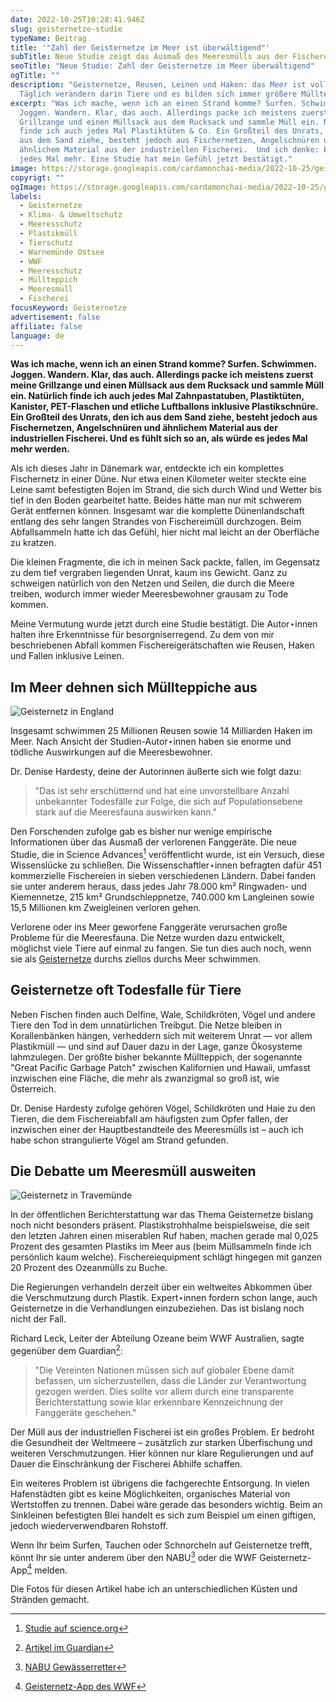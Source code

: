 ```yaml
---
date: 2022-10-25T10:28:41.946Z
slug: geisternetze-studie
typeName: Beitrag
title: '"Zahl der Geisternetze im Meer ist überwältigend"'
subTitle: Neue Studie zeigt das Ausmaß des Meeresmülls aus der Fischerei
seoTitle: "Neue Studie: Zahl der Geisternetze im Meer überwältigend"
ogTitle: ""
description: "Geisternetze, Reusen, Leinen und Haken: das Meer ist voll davon.
  Täglich verändern darin Tiere und es bilden sich immer größere Müllteppiche."
excerpt: "Was ich mache, wenn ich an einen Strand komme? Surfen. Schwimmen.
  Joggen. Wandern. Klar, das auch. Allerdings packe ich meistens zuerst meine
  Grillzange und einen Müllsack aus dem Rucksack und sammle Müll ein. Natürlich
  finde ich auch jedes Mal Plastiktüten & Co. Ein Großteil des Unrats, den ich
  aus dem Sand ziehe, besteht jedoch aus Fischernetzen, Angelschnüren und
  ähnlichem Material aus der industriellen Fischerei.  Und ich denke: Es wird
  jedes Mal mehr. Eine Studie hat mein Gefühl jetzt bestätigt."
image: https://storage.googleapis.com/cardamonchai-media/2022-10-25/geisternetze-jpeg-imagine-383838_545d5f_1024_768/640.webp
copyrigt: ""
ogImage: https://storage.googleapis.com/cardamonchai-media/2022-10-25/geisternetze-fb-jpeg-imagine-a8a8a8_758389_1200_628/640.webp
labels:
  - Geisternetze
  - Klima- & Umweltschutz
  - Meeresschutz
  - Plastikmüll
  - Tierschutz
  - Warnemünde Ostsee
  - WWF
  - Meeresschutz
  - Müllteppich
  - Meeresmüll
  - Fischerei
focusKeyword: Geisternetze
advertisement: false
affiliate: false
language: de
---
```

**Was ich mache, wenn ich an einen Strand komme? Surfen. Schwimmen. Joggen. Wandern. Klar, das auch. Allerdings packe ich meistens zuerst meine Grillzange und einen Müllsack aus dem Rucksack und sammle Müll ein. Natürlich finde ich auch jedes Mal Zahnpastatuben, Plastiktüten, Kanister, PET-Flaschen und etliche Luftballons inklusive Plastikschnüre. Ein Großteil des Unrats, den ich aus dem Sand ziehe, besteht jedoch aus Fischernetzen, Angelschnüren und ähnlichem Material aus der industriellen Fischerei. Und es fühlt sich so an, als würde es jedes Mal mehr werden.**

Als ich dieses Jahr in Dänemark war, entdeckte ich ein komplettes Fischernetz in einer Düne. Nur etwa einen Kilometer weiter steckte eine Leine samt befestigten Bojen im Strand, die sich durch Wind und Wetter bis tief in den Boden gearbeitet hatte. Beides hätte man nur mit schwerem Gerät entfernen können. Insgesamt war die komplette Dünenlandschaft entlang des sehr langen Strandes von Fischereimüll durchzogen. Beim Abfallsammeln hatte ich das Gefühl, hier nicht mal leicht an der Oberfläche zu kratzen. 

Die kleinen Fragmente, die ich in meinen Sack packte, fallen, im Gegensatz zu dem tief vergraben liegenden Unrat, kaum ins Gewicht. Ganz zu schweigen natürlich von den Netzen und Seilen, die durch die Meere treiben, wodurch immer wieder Meeresbewohner grausam zu Tode kommen.

Meine Vermutung wurde jetzt durch eine Studie bestätigt. Die Autor⋆innen halten ihre Erkenntnisse für besorgniserregend. Zu dem von mir beschriebenen Abfall kommen Fischereigerätschaften wie Reusen, Haken und Fallen inklusive Leinen.

## Im Meer dehnen sich Müllteppiche aus

![Geisternetz in England](https://storage.googleapis.com/cardamonchai-media/2022-10-25/geisternetze-england-jpeg-imagine-b8b8b8_75858c_4752_3168/640.webp "Geisternetz in England")

Insgesamt schwimmen 25 Millionen Reusen sowie 14 Milliarden Haken im Meer. Nach Ansicht der Studien-Autor⋆innen haben sie enorme und tödliche Auswirkungen auf die Meeresbewohner.

Dr. Denise Hardesty, deine der Autorinnen äußerte sich wie folgt dazu:

> "Das ist sehr erschütternd und hat eine unvorstellbare Anzahl unbekannter Todesfälle zur Folge, die sich auf Populationsebene stark auf die Meeresfauna auswirken kann."

Den Forschenden zufolge gab es bisher nur wenige empirische Informationen über das Ausmaß der verlorenen Fanggeräte. Die neue Studie, die in Science Advances[^1] veröffentlicht wurde, ist ein Versuch, diese Wissenslücke zu schließen. Die Wissenschaftler⋆innen befragten dafür 451 kommerzielle Fischereien in sieben verschiedenen Ländern. Dabei fanden sie unter anderem heraus, dass jedes Jahr 78.000 km² Ringwaden- und Kiemennetze, 215 km² Grundschleppnetze, 740.000 km Langleinen sowie 15,5 Millionen km Zweigleinen verloren gehen. 

Verlorene oder ins Meer geworfene Fanggeräte verursachen große Probleme für die Meeresfauna. Die Netze wurden dazu entwickelt, möglichst viele Tiere auf einmal zu fangen. Sie tun dies auch noch, wenn sie als [Geisternetze](/2018/08/wwf-geisternetz-warnemuende/) durchs ziellos durchs Meer schwimmen.

## Geisternetze oft Todesfalle für Tiere 

Neben Fischen finden auch Delfine, Wale, Schildkröten, Vögel und andere Tiere den Tod in dem unnatürlichen Treibgut. Die Netze bleiben in Korallenbänken hängen, verheddern sich mit weiterem Unrat — vor allem Plastikmüll — und sind auf Dauer dazu in der Lage, ganze Ökosysteme lahmzulegen. Der größte bisher bekannte Müllteppich, der sogenannte "Great Pacific Garbage Patch" zwischen Kalifornien und Hawaii, umfasst inzwischen eine Fläche, die mehr als zwanzigmal so groß ist, wie Österreich.

Dr. Denise Hardesty zufolge gehören Vögel, Schildkröten und Haie zu den Tieren, die dem Fischereiabfall am häufigsten zum Opfer fallen, der inzwischen einer der Hauptbestandteile des Meeresmülls ist – auch ich habe schon strangulierte Vögel am Strand gefunden. 

## Die Debatte um Meeresmüll ausweiten

![Geisternetz in Travemünde](https://storage.googleapis.com/cardamonchai-media/2022-10-25/geisternetze-travemuende-jpeg-imagine-f86828_966658_4752_3168/640.webp "Meeresmüll in Deutschland")

In der öffentlichen Berichterstattung war das Thema Geisternetze bislang noch nicht besonders präsent. Plastikstrohhalme beispielsweise, die seit den letzten Jahren einen miserablen Ruf haben, machen gerade mal 0,025 Prozent des gesamten Plastiks im Meer aus (beim Müllsammeln finde ich persönlich kaum welche). Fischereiequipment schlägt hingegen mit ganzen 20 Prozent des Ozeanmülls zu Buche.

Die Regierungen verhandeln derzeit über ein weltweites Abkommen über die Verschmutzung durch Plastik. Expert⋆innen fordern schon lange, auch Geisternetze in die Verhandlungen einzubeziehen. Das ist bislang noch nicht der Fall.

Richard Leck, Leiter der Abteilung Ozeane beim WWF Australien, sagte gegenüber dem Guardian[^2]:

> "Die Vereinten Nationen müssen sich auf globaler Ebene damit befassen, um sicherzustellen, dass die Länder zur Verantwortung gezogen werden. Dies sollte vor allem durch eine transparente Berichterstattung sowie klar erkennbare Kennzeichnung der Fanggeräte geschehen."

Der Müll aus der industriellen Fischerei ist ein großes Problem. Er bedroht die Gesundheit der Weltmeere – zusätzlich zur starken Überfischung und weiteren Verschmutzungen. Hier können nur klare Regulierungen und auf Dauer die Einschränkung der Fischerei Abhilfe schaffen.

Ein weiteres Problem ist übrigens die fachgerechte Entsorgung. In vielen Hafenstädten gibt es keine Möglichkeiten, organisches Material von Wertstoffen zu trennen. Dabei wäre gerade das besonders wichtig. Beim an Sinkleinen befestigten Blei handelt es sich zum Beispiel um einen giftigen, jedoch wiederverwendbaren Rohstoff.

Wenn Ihr beim Surfen, Tauchen oder Schnorcheln auf Geisternetze trefft, könnt Ihr sie unter anderem über den NABU[^3] oder die WWF Geisternetz-App[^4] melden.

Die Fotos für diesen Artikel habe ich an unterschiedlichen Küsten und Stränden gemacht.

[^1]: [Studie auf science.org](https://www.science.org/doi/10.1126/sciadv.abq0135)

[^2]: [Artikel im Guardian](https://www.theguardian.com/environment/2022/oct/16/new-study-reveals-staggering-scale-of-lost-fishing-gear-drifting-in-earths-oceans)

[^3]: [NABU Gewässerretter](https://www.nabu.de/natur-und-landschaft/aktionen-und-projekte/meere-ohne-plastik/gewaesserretter/index.html)

[^4]: [Geisternetz-App des WWF](https://www.wwf.de/2020/januar/per-app-ans-netz#:~:text=Mithilfe%20des%20%E2%80%9EWWF%20Geistertauchers%E2%80%9C%2C,sowie%20bereits%20gemeldete%20Sonarpunkte%20verifizieren.)